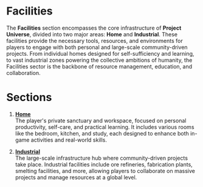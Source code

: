 # Facilities

The **Facilities** section encompasses the core infrastructure of **Project Universe**, divided into two major areas: **Home** and **Industrial**. These facilities provide the necessary tools, resources, and environments for players to engage with both personal and large-scale community-driven projects. From individual homes designed for self-sufficiency and learning, to vast industrial zones powering the collective ambitions of humanity, the Facilities sector is the backbone of resource management, education, and collaboration.

# Sections

1. **[Home](Facilities/Home/Home.md)**  
   The player's private sanctuary and workspace, focused on personal productivity, self-care, and practical learning. It includes various rooms like the bedroom, kitchen, and study, each designed to enhance both in-game activities and real-world skills.

2. **[Industrial](Facilities/Industrial/Industry.md)**  
   The large-scale infrastructure hub where community-driven projects take place. Industrial facilities include ore refineries, fabrication plants, smelting facilities, and more, allowing players to collaborate on massive projects and manage resources at a global level.